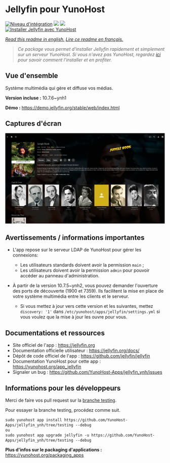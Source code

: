 # Jellyfin pour YunoHost

[![Niveau d'intégration](https://dash.yunohost.org/integration/jellyfin.svg)](https://dash.yunohost.org/appci/app/jellyfin) ![](https://ci-apps.yunohost.org/ci/badges/jellyfin.status.svg) ![](https://ci-apps.yunohost.org/ci/badges/jellyfin.maintain.svg)  
[![Installer Jellyfin avec YunoHost](https://install-app.yunohost.org/install-with-yunohost.svg)](https://install-app.yunohost.org/?app=jellyfin)

*[Read this readme in english.](./README.md)*
*[Lire ce readme en français.](./README_fr.md)*

> *Ce package vous permet d'installer Jellyfin rapidement et simplement sur un serveur YunoHost.
Si vous n'avez pas YunoHost, regardez [ici](https://yunohost.org/#/install) pour savoir comment l'installer et en profiter.*

## Vue d'ensemble

Système multimédia qui gère et diffuse vos médias.

**Version incluse :** 10.7.6~ynh1

**Démo :** https://demo.jellyfin.org/stable/web/index.html

## Captures d'écran

![](./doc/screenshots/jellyfin.png)

## Avertissements / informations importantes

* L'app repose sur le serveur LDAP de YunoHost pour gérer les connexions:
  * Les utilisateurs standards doivent avoir la permission `main` ;
  * Les utilisateurs doivent avoir la permission `admin` pour pouvoir accéder au panneau d'administration.

* À partir de la version 10.7.5~ynh2, vous pouvez demander l'ouverture des ports de découverte (1900 et 7359).
Ils facilitent la mise en place de votre système multimédia entre les clients et le serveur.
  * Si vous mettez à jour vers cette version et les suivantes, mettez `discovery: '1'` dans `/etc/yunohost/apps/jellyfin/settings.yml`
si vous voulez que la mise à jour les ouvre pour vous.

## Documentations et ressources

* Site officiel de l'app : https://jellyfin.org
* Documentation officielle utilisateur : https://jellyfin.org/docs/
* Dépôt de code officiel de l'app : https://github.com/jellyfin/jellyfin
* Documentation YunoHost pour cette app : https://yunohost.org/app_jellyfin
* Signaler un bug : https://github.com/YunoHost-Apps/jellyfin_ynh/issues

## Informations pour les développeurs

Merci de faire vos pull request sur la [branche testing](https://github.com/YunoHost-Apps/jellyfin_ynh/tree/testing).

Pour essayer la branche testing, procédez comme suit.
```
sudo yunohost app install https://github.com/YunoHost-Apps/jellyfin_ynh/tree/testing --debug
ou
sudo yunohost app upgrade jellyfin -u https://github.com/YunoHost-Apps/jellyfin_ynh/tree/testing --debug
```

**Plus d'infos sur le packaging d'applications :** https://yunohost.org/packaging_apps